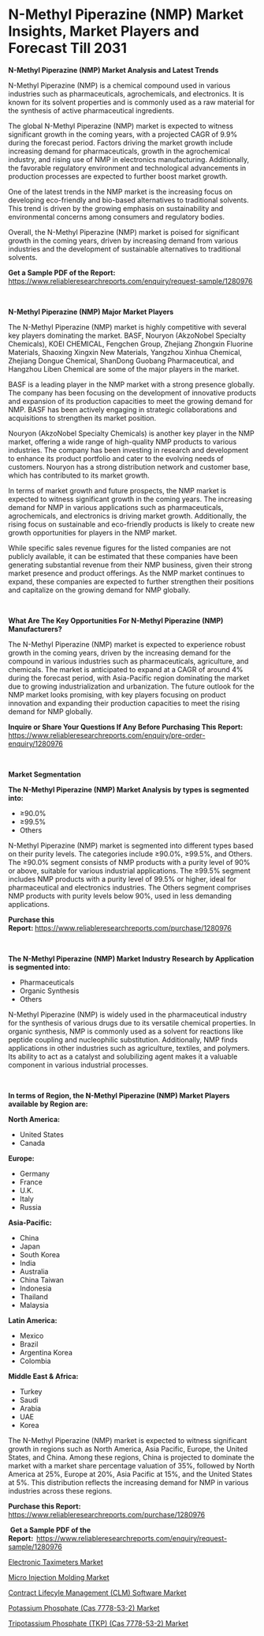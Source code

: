 <p><h1>N-Methyl Piperazine (NMP) Market Insights, Market Players and Forecast Till 2031</h1></p><p><strong>N-Methyl Piperazine (NMP) Market Analysis and Latest Trends</strong></p>
<p><p>N-Methyl Piperazine (NMP) is a chemical compound used in various industries such as pharmaceuticals, agrochemicals, and electronics. It is known for its solvent properties and is commonly used as a raw material for the synthesis of active pharmaceutical ingredients.</p><p>The global N-Methyl Piperazine (NMP) market is expected to witness significant growth in the coming years, with a projected CAGR of 9.9% during the forecast period. Factors driving the market growth include increasing demand for pharmaceuticals, growth in the agrochemical industry, and rising use of NMP in electronics manufacturing. Additionally, the favorable regulatory environment and technological advancements in production processes are expected to further boost market growth.</p><p>One of the latest trends in the NMP market is the increasing focus on developing eco-friendly and bio-based alternatives to traditional solvents. This trend is driven by the growing emphasis on sustainability and environmental concerns among consumers and regulatory bodies.</p><p>Overall, the N-Methyl Piperazine (NMP) market is poised for significant growth in the coming years, driven by increasing demand from various industries and the development of sustainable alternatives to traditional solvents.</p></p>
<p><strong>Get a Sample PDF of the Report:&nbsp;</strong> <a href="https://www.reliableresearchreports.com/enquiry/request-sample/1280976">https://www.reliableresearchreports.com/enquiry/request-sample/1280976</a></p>
<p>&nbsp;</p>
<p><strong>N-Methyl Piperazine (NMP) Major Market Players</strong></p>
<p><p>The N-Methyl Piperazine (NMP) market is highly competitive with several key players dominating the market. BASF, Nouryon (AkzoNobel Specialty Chemicals), KOEI CHEMICAL, Fengchen Group, Zhejiang Zhongxin Fluorine Materials, Shaoxing Xingxin New Materials, Yangzhou Xinhua Chemical, Zhejiang Dongue Chemical, ShanDong Guobang Pharmaceutical, and Hangzhou Liben Chemical are some of the major players in the market.</p><p>BASF is a leading player in the NMP market with a strong presence globally. The company has been focusing on the development of innovative products and expansion of its production capacities to meet the growing demand for NMP. BASF has been actively engaging in strategic collaborations and acquisitions to strengthen its market position.</p><p>Nouryon (AkzoNobel Specialty Chemicals) is another key player in the NMP market, offering a wide range of high-quality NMP products to various industries. The company has been investing in research and development to enhance its product portfolio and cater to the evolving needs of customers. Nouryon has a strong distribution network and customer base, which has contributed to its market growth.</p><p>In terms of market growth and future prospects, the NMP market is expected to witness significant growth in the coming years. The increasing demand for NMP in various applications such as pharmaceuticals, agrochemicals, and electronics is driving market growth. Additionally, the rising focus on sustainable and eco-friendly products is likely to create new growth opportunities for players in the NMP market.</p><p>While specific sales revenue figures for the listed companies are not publicly available, it can be estimated that these companies have been generating substantial revenue from their NMP business, given their strong market presence and product offerings. As the NMP market continues to expand, these companies are expected to further strengthen their positions and capitalize on the growing demand for NMP globally.</p></p>
<p>&nbsp;</p>
<p><strong>What Are The Key Opportunities For N-Methyl Piperazine (NMP) Manufacturers?</strong></p>
<p><p>The N-Methyl Piperazine (NMP) market is expected to experience robust growth in the coming years, driven by the increasing demand for the compound in various industries such as pharmaceuticals, agriculture, and chemicals. The market is anticipated to expand at a CAGR of around 4% during the forecast period, with Asia-Pacific region dominating the market due to growing industrialization and urbanization. The future outlook for the NMP market looks promising, with key players focusing on product innovation and expanding their production capacities to meet the rising demand for NMP globally.</p></p>
<p><strong>Inquire or Share Your Questions If Any Before Purchasing This Report:</strong> <a href="https://www.reliableresearchreports.com/enquiry/pre-order-enquiry/1280976">https://www.reliableresearchreports.com/enquiry/pre-order-enquiry/1280976</a></p>
<p>&nbsp;</p>
<p><strong>Market Segmentation</strong></p>
<p><strong>The N-Methyl Piperazine (NMP) Market Analysis by types is segmented into:</strong></p>
<p><ul><li>≥90.0%</li><li>≥99.5%</li><li>Others</li></ul></p>
<p><p>N-Methyl Piperazine (NMP) market is segmented into different types based on their purity levels. The categories include ≥90.0%, ≥99.5%, and Others. The ≥90.0% segment consists of NMP products with a purity level of 90% or above, suitable for various industrial applications. The ≥99.5% segment includes NMP products with a purity level of 99.5% or higher, ideal for pharmaceutical and electronics industries. The Others segment comprises NMP products with purity levels below 90%, used in less demanding applications.</p></p>
<p><strong>Purchase this Report:&nbsp;</strong><a href="https://www.reliableresearchreports.com/purchase/1280976">https://www.reliableresearchreports.com/purchase/1280976</a></p>
<p>&nbsp;</p>
<p><strong>The N-Methyl Piperazine (NMP) Market Industry Research by Application is segmented into:</strong></p>
<p><ul><li>Pharmaceuticals</li><li>Organic Synthesis</li><li>Others</li></ul></p>
<p><p>N-Methyl Piperazine (NMP) is widely used in the pharmaceutical industry for the synthesis of various drugs due to its versatile chemical properties. In organic synthesis, NMP is commonly used as a solvent for reactions like peptide coupling and nucleophilic substitution. Additionally, NMP finds applications in other industries such as agriculture, textiles, and polymers. Its ability to act as a catalyst and solubilizing agent makes it a valuable component in various industrial processes.</p></p>
<p>&nbsp;</p>
<p><strong>In terms of Region, the N-Methyl Piperazine (NMP) Market Players available by Region are:</strong></p>
<p>
    <p> <strong> North America: </strong>
        <ul>
            <li>United States</li>
            <li>Canada</li>
        </ul>
        </p> 
    <p> <strong> Europe: </strong>
        <ul>
            <li>Germany</li>
            <li>France</li>
            <li>U.K.</li>
            <li>Italy</li>
            <li>Russia</li>
        </ul>
        </p> 
    <p> <strong> Asia-Pacific: </strong>
        <ul>
            <li>China</li>
            <li>Japan</li>
            <li>South Korea</li>
            <li>India</li>
            <li>Australia</li>
            <li>China Taiwan</li>
            <li>Indonesia</li>
            <li>Thailand</li>
            <li>Malaysia</li>
        </ul>
        </p> 
    <p> <strong> Latin America: </strong>
        <ul>
            <li>Mexico</li>
            <li>Brazil</li>
            <li>Argentina Korea</li>
            <li>Colombia</li>
        </ul>
        </p> 
    <p> <strong> Middle East & Africa: </strong>
        <ul>
            <li>Turkey</li>
            <li>Saudi</li>
            <li>Arabia</li>
            <li>UAE</li>
            <li>Korea</li>
        </ul>
    </p>
    </p>
<p><p>The N-Methyl Piperazine (NMP) market is expected to witness significant growth in regions such as North America, Asia Pacific, Europe, the United States, and China. Among these regions, China is projected to dominate the market with a market share percentage valuation of 35%, followed by North America at 25%, Europe at 20%, Asia Pacific at 15%, and the United States at 5%. This distribution reflects the increasing demand for NMP in various industries across these regions.</p></p>
<p><strong>Purchase this Report: </strong><a href="https://www.reliableresearchreports.com/purchase/1280976">https://www.reliableresearchreports.com/purchase/1280976</a></p>
<p>&nbsp;<strong>Get a Sample PDF of the Report:&nbsp;&nbsp;</strong><a href="https://www.reliableresearchreports.com/enquiry/request-sample/1280976">https://www.reliableresearchreports.com/enquiry/request-sample/1280976</a></p>
<p><strong></strong></p>
<p><p><a href="https://github.com/dimitrishawkinswaynenp91rgz/Market-Research-Report-List-1/blob/main/electronic-taximeters-market.md">Electronic Taximeters Market</a></p><p><a href="https://medium.com/p/4f85f754c734/edit">Micro Injection Molding Market</a></p><p><a href="https://github.com/changoleonlaverguenzanoexiste/Market-Research-Report-List-2/blob/main/contract-lifecyle-management-clm-software-market.md">Contract Lifecyle Management (CLM) Software Market</a></p><p><a href="https://issuu.com/reportprime-2/docs/potassium-phosphate-cas-7778-53-2-market-size-2030">Potassium Phosphate (Cas 7778-53-2) Market</a></p><p><a href="https://issuu.com/reportprime-2/docs/tripotassium-phosphate-tkp-cas-7778-53-2-market-si">Tripotassium Phosphate (TKP) (Cas 7778-53-2) Market</a></p></p>